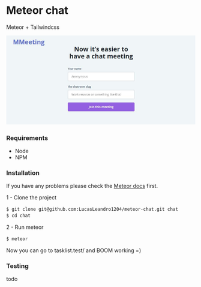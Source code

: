 # Meteor chat

Meteor + Tailwindcss

<p align="center">

![](static/print.jpg)

</p>

### Requirements

- Node
- NPM

### Installation

If you have any problems please check the [Meteor docs](https://docs.meteor.com) first.

1 - Clone the project

```bash
$ git clone git@github.com:LucasLeandro1204/meteor-chat.git chat
$ cd chat
```

2 - Run meteor

```bash
$ meteor
```

Now you can go to tasklist.test/ and BOOM working =)

### Testing

todo

